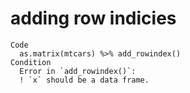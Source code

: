 # adding row indicies

    Code
      as.matrix(mtcars) %>% add_rowindex()
    Condition
      Error in `add_rowindex()`:
      ! `x` should be a data frame.

